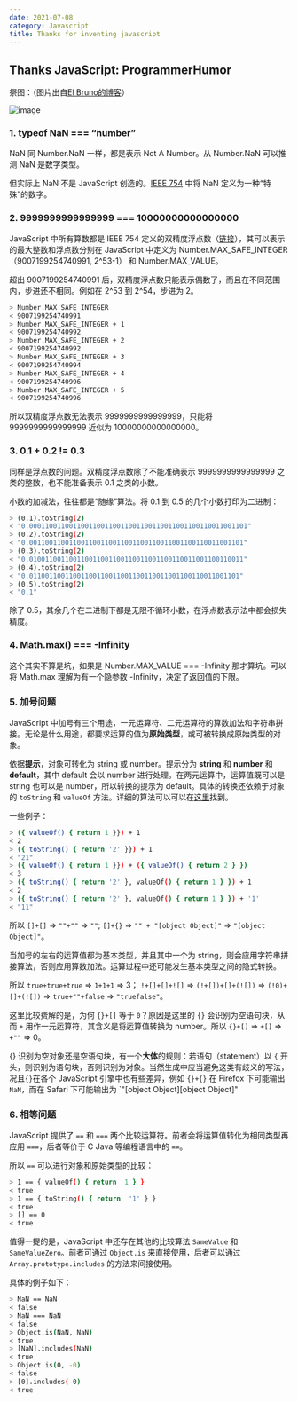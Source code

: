 ```yaml
---
date: 2021-07-08
category: Javascript
title: Thanks for inventing javascript
---
```


<!-- more -->

## Thanks JavaScript: ProgrammerHumor

祭图：（图片出自[El Bruno的博客](https://elbruno.com/2018/07/01/humor-thanks-for-inventing-javascript/)）

![image](/images/13523736-2cc953289ca15e05.webp)

### 1. typeof NaN === “number”

NaN 同 Number.NaN 一样，都是表示 Not A Number。从 Number.NaN 可以推测 NaN 是数字类型。

但实际上 NaN 不是 JavaScript 创造的。[IEEE 754](https://en.wikipedia.org/wiki/IEEE_754) 中将 NaN 定义为一种“特殊”的数字。



### 2. 9999999999999999 === 10000000000000000

JavaScript 中所有算数都是 IEEE 754 定义的双精度浮点数（[链接](https://tc39.es/ecma262/#sec-ecmascript-language-types-number-type)），其可以表示的最大整数和浮点数分别在 JavaScript 中定义为 Number.MAX_SAFE_INTEGER（9007199254740991, 2^53-1） 和 Number.MAX_VALUE。

超出 9007199254740991 后，双精度浮点数只能表示偶数了，而且在不同范围内，步进还不相同。例如在 2^53 到 2^54，步进为 2。

```bash
> Number.MAX_SAFE_INTEGER
< 9007199254740991
> Number.MAX_SAFE_INTEGER + 1
< 9007199254740992
> Number.MAX_SAFE_INTEGER + 2
< 9007199254740992
> Number.MAX_SAFE_INTEGER + 3
< 9007199254740994
> Number.MAX_SAFE_INTEGER + 4
< 9007199254740996
> Number.MAX_SAFE_INTEGER + 5
< 9007199254740996
```

所以双精度浮点数无法表示 9999999999999999，只能将 9999999999999999 近似为 10000000000000000。

### 3. 0.1 + 0.2 != 0.3

同样是浮点数的问题。双精度浮点数除了不能准确表示 9999999999999999 之类的整数，也不能准备表示 0.1 之类的小数。

小数的加减法，往往都是“随缘”算法。将 0.1 到 0.5 的几个小数打印为二进制：

```bash
> (0.1).toString(2)
< "0.0001100110011001100110011001100110011001100110011001101"
> (0.2).toString(2)
< "0.001100110011001100110011001100110011001100110011001101"
> (0.3).toString(2)
< "0.010011001100110011001100110011001100110011001100110011"
> (0.4).toString(2)
< "0.01100110011001100110011001100110011001100110011001101"
> (0.5).toString(2)
< "0.1"
```

除了 0.5，其余几个在二进制下都是无限不循环小数，在浮点数表示法中都会损失精度。

### 4. Math.max() === -Infinity

这个其实不算是坑，如果是 Number.MAX_VALUE === -Infinity 那才算坑。可以将 Math.max 理解为有一个隐参数 -Infinity，决定了返回值的下限。

### 5. 加号问题

JavaScript 中加号有三个用途，一元运算符、二元运算符的算数加法和字符串拼接。无论是什么用途，都要求运算的值为**原始类型**，或可被转换成原始类型的对象。

依据**提示**，对象可转化为 string 或 number。提示分为 **string** 和 **number** 和 **default**，其中 default 会以 number 进行处理。在两元运算中，运算值既可以是 string 也可以是 number，所以转换的提示为 default。具体的转换还依赖于对象的 `toString` 和 `valueOf` 方法。详细的算法可以可以在[这里](https://www.ecma-international.org/ecma-262/6.0/#sec-toprimitive)找到。

一些例子：

```bash
> ({ valueOf() { return 1 }}) + 1
< 2
> ({ toString() { return '2' }}) + 1
< "21"
> ({ valueOf() { return 1 }}) + ({ valueOf() { return 2 } })
< 3
> ({ toString() { return '2' }, valueOf() { return 1 } }) + 1
< 2
> ({ toString() { return '2' }, valueOf() { return 1 } }) + '1'
< "11"
```

所以 `[]+[]` => `""+""` => `""`;
`[]+{}` => `"" + "[object Object]"` => `"[object Object]"`。

当加号的左右的运算值都为基本类型，并且其中一个为 string，则会应用字符串拼接算法，否则应用算数加法。运算过程中还可能发生基本类型之间的隐式转换。

所以 `true+true+true` => `1+1+1` => 3；
`!+[]+[]+![]` => `(!+[])+[]+(![])` => `(!0)+[]+(![])` => `true+""+false` => `"truefalse"`。

这里比较费解的是，为何 `{}+[]` 等于 `0`？原因是这里的 `{}` 会识别为空语句块，从而 `+` 用作一元运算符，其含义是将运算值转换为 number。所以 `{}+[]` => `+[]` => `+""` => 0。

{} 识别为空对象还是空语句块，有一个**大体**的规则：若语句（statement）以 `{` 开头，则识别为语句块，否则识别为对象。当然生成中应当避免这类有歧义的写法，况且`{}`在各个 JavaScript 引擎中也有些差异，例如 `{}+{}` 在 Firefox 下可能输出 `NaN`，而在 Safari 下可能输出为 `"[object Object][object Object]"



### 6. 相等问题

JavaScript 提供了 `==` 和 `===` 两个比较运算符。前者会将运算值转化为相同类型再应用 `===`，后者等价于 C Java 等编程语言中的 `==`。

所以 `==` 可以进行对象和原始类型的比较：

```bash
> 1 == { valueOf() { return  1 } }
< true
> 1 == { toString() { return  '1' } }
< true
> [] == 0
< true
```

值得一提的是，JavaScript 中还存在其他的比较算法 `SameValue` 和 `SameValueZero`。前者可通过 `Object.is` 来直接使用，后者可以通过 `Array.prototype.includes` 的方法来间接使用。

具体的例子如下：

```bash
> NaN == NaN
< false
> NaN === NaN
< false
> Object.is(NaN, NaN)
< true
> [NaN].includes(NaN)
< true
> Object.is(0, -0)
< false
> [0].includes(-0)
< true
```